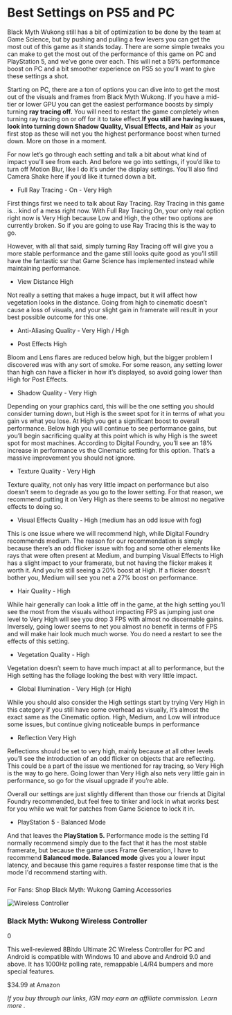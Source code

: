 # Best Settings on PS5 and PC

Black Myth Wukong still has a bit of optimization to be done by the team at Game Science, but by pushing and pulling a few levers you can get the most out of this game as it stands today. There are some simple tweaks you can make to get the most out of the performance of this game on PC and PlayStation 5, and we’ve gone over each. This will net a 59% performance boost on PC and a bit smoother experience on PS5 so you’ll want to give these settings a shot. 

Starting on PC, there are a ton of options you can dive into to get the most out of the visuals and frames from Black Myth Wukong. If you have a mid-tier or lower GPU you can get the easiest performance boosts by simply turning **ray tracing off.** You will need to restart the game completely when turning ray tracing on or off for it to take effect.**If you still are having issues, look into turning down Shadow Quality, Visual Effects, and Hair** as your first stop as these will net you the highest performance boost when turned down. More on those in a moment. 

For now let’s go through each setting and talk a bit about what kind of impact you’ll see from each. And before we go into settings, if you’d like to turn off Motion Blur, like I do it’s under the display settings. You’ll also find Camera Shake here if you’d like it turned down a bit. 

  * Full Ray Tracing - On - Very High

First things first we need to talk about Ray Tracing. Ray Tracing in this game is… kind of a mess right now. With Full Ray Tracing On, your only real option right now is Very High because Low and High, the other two options are currently broken. So if you are going to use Ray Tracing this is the way to go. 

However, with all that said, simply turning Ray Tracing off will give you a more stable performance and the game still looks quite good as you’ll still have the fantastic ssr that Game Science has implemented instead while maintaining performance. 

  * View Distance High

Not really a setting that makes a huge impact, but it will affect how vegetation looks in the distance. Going from high to cinematic doesn’t cause a loss of visuals, and your slight gain in framerate will result in your best possible outcome for this one. 

  * Anti-Aliasing Quality - Very High / High

  * Post Effects High

Bloom and Lens flares are reduced below high, but the bigger problem I discovered was with any sort of smoke. For some reason, any setting lower than high can have a flicker in how it’s displayed, so avoid going lower than High for Post Effects. 

  * Shadow Quality - Very High

Depending on your graphics card, this will be the one setting you should consider turning down, but High is the sweet spot for it in terms of what you gain vs what you lose. At High you get a significant boost to overall performance. Below high you will continue to see performance gains, but you’ll begin sacrificing quality at this point which is why High is the sweet spot for most machines. According to Digital Foundry, you’ll see an 18% increase in performance vs the Cinematic setting for this option. That’s a massive improvement you should not ignore. 

  * Texture Quality - Very High

Texture quality, not only has very little impact on performance but also doesn’t seem to degrade as you go to the lower setting. For that reason, we recommend putting it on Very High as there seems to be almost no negative effects to doing so. 

  * Visual Effects Quality - High (medium has an odd issue with fog)

This is one issue where we will recommend high, while Digital Foundry recommends medium. The reason for our recommendation is simply because there’s an odd flicker issue with fog and some other elements like rays that were often present at Medium, and bumping Visual Effects to High has a slight impact to your framerate, but not having the flicker makes it worth it. And you’re still seeing a 20% boost at High. If a flicker doesn’t bother you, Medium will see you net a 27% boost on performance. 

  * Hair Quality - High

While hair generally can look a little off in the game, at the high setting you’ll see the most from the visuals without impacting FPS as jumping just one level to Very High will see you drop 3 FPS with almost no discernable gains. Inversely, going lower seems to net you almost no benefit in terms of FPS and will make hair look much much worse. You do need a restart to see the effects of this setting. 

  * Vegetation Quality - High 

Vegetation doesn’t seem to have much impact at all to performance, but the High setting has the foliage looking the best with very little impact. 

  * Global Illumination - Very High (or High)

While you should also consider the High settings start by trying Very High in this category if you still have some overhead as visually, it’s almost the exact same as the Cinematic option. High, Medium, and Low will introduce some issues, but continue giving noticeable bumps in performance 

  * Reflection Very High

Reflections should be set to very high, mainly because at all other levels you’ll see the introduction of an odd flicker on objects that are reflecting. This could be a part of the issue we mentioned for ray tracing, so Very High is the way to go here. Going lower than Very High also nets very little gain in performance, so go for the visual upgrade if you’re able. 

Overall our settings are just slightly different than those our friends at Digital Foundry recommended, but feel free to tinker and lock in what works best for you while we wait for patches from Game Science to lock it in. 

  * PlayStation 5 - Balanced Mode

And that leaves the **PlayStation 5.** Performance mode is the setting I’d normally recommend simply due to the fact that it has the most stable framerate, but because the game uses Frame Generation, I have to recommend **Balanced mode. Balanced mode** gives you a lower input latency, and because this game requires a faster response time that is the mode I'd recommend starting with. 

###   
For Fans: Shop Black Myth: Wukong Gaming Accessories

![Wireless Controller](https://assets-prd.ignimgs.com/2024/09/13/8bitdo-wirless-controller-black-myth-wukong-1726259079610.jpg)

### Black Myth: Wukong Wireless Controller

0

This well-reviewed 8Bitdo Ultimate 2C Wireless Controller for PC and Android is compatible with Windows 10 and above and Android 9.0 and above. It has 1000Hz polling rate, remappable L4/R4 bumpers and more special features.

$34.99 at Amazon

_If you buy through our links, IGN may earn an affiliate commission._ _Learn more_ _._
